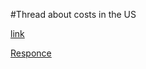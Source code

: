#Thread about costs in the US

[link](https://twitter.com/oren_cass/status/1230505649794166785)

[Responce](https://twitter.com/swinshi/status/1230502948528103426)
